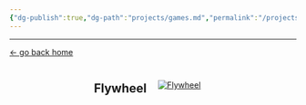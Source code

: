 ```yaml
---
{"dg-publish":true,"dg-path":"projects/games.md","permalink":"/projects/games/","dgHomeLink":true,"dgShowBacklinks":true,"dgShowInlineTitle":true,"dgShowFileTree":true,"dgEnableSearch":true,"dgShowToc":true,"dgLinkPreview":true,"dgShowTags":true,"noteIcon":""}
---
```


---
<a href="/" target="_self">← go back home</a>

<div style="display: flex; flex-wrap: wrap; align-items: center; justify-content: center;">

  <!-- Heading text link -->
  <div style="margin-right: 20px; text-align: center;">
    <a href="https://codesheep.itch.io/flywheel" style="text-decoration: none; color: inherit;">
      <h2>Flywheel</h2>
    </a>
  </div>

  <!-- Image -->
  <div style="display: flex; flex-direction: column; justify-content: center; align-items:center;">
    <a href="https://codesheep.itch.io/flywheel">
      <img style="padding-right: 20px" src="https://img.itch.zone/aW1hZ2UvMzQwOTM2MS8yMDM0ODYxOC5wbmc=/347x500/RKkta6.png" alt="Flywheel"/>
    </a>
  </div>

</div>
